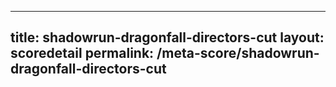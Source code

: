 ---
        
title: shadowrun-dragonfall-directors-cut
layout: scoredetail
permalink: /meta-score/shadowrun-dragonfall-directors-cut
---